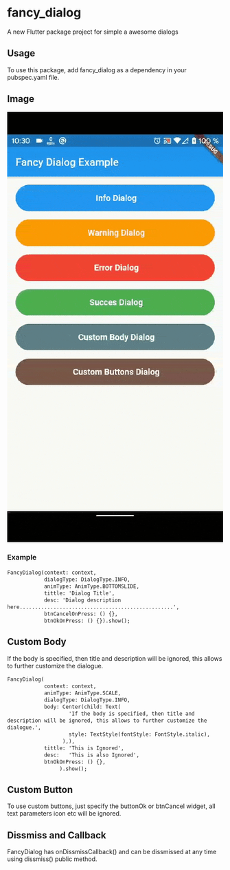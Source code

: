 # fancy_dialog

A new Flutter package project for simple a awesome dialogs

## Usage

To use this package, add fancy_dialog as a dependency in your pubspec.yaml file.

## Image
![alt text](docs/gif.gif)

### Example

```
FancyDialog(context: context,
            dialogType: DialogType.INFO,
            animType: AnimType.BOTTOMSLIDE,
            tittle: 'Dialog Title',
            desc: 'Dialog description here..................................................',
            btnCancelOnPress: () {},
            btnOkOnPress: () {}).show();
```
## Custom Body

If the body is specified, then title and description will be ignored, this allows to further customize the dialogue.

```
FancyDialog(
            context: context,
            animType: AnimType.SCALE,
            dialogType: DialogType.INFO,
            body: Center(child: Text(
                    'If the body is specified, then title and description will be ignored, this allows to further customize the dialogue.',
                    style: TextStyle(fontStyle: FontStyle.italic),
                  ),),
            tittle: 'This is Ignored',
            desc:   'This is also Ignored',
            btnOkOnPress: () {},
                 ).show();
```

## Custom Button

To use custom buttons, just specify the buttonOk or btnCancel widget, all text parameters icon etc will be ignored.

## Dissmiss and Callback

FancyDialog has onDissmissCallback() and can be dissmissed at any time using dissmiss() public method.





